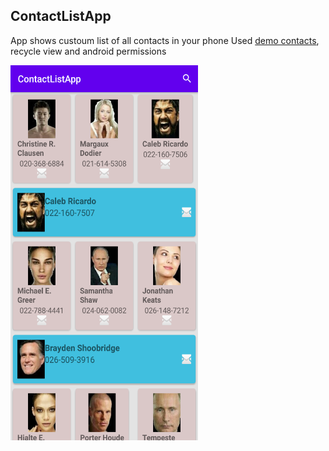 ## ContactListApp 
App shows custoum list of all contacts in your phone
Used [demo contacts](https://github.com/tausiq/demo-contacts-for-Android), recycle view and android permissions

<img src="https://github.com/RuslanPark/ITMO-android-course/blob/master/ContactListApp/Screenshot_ContactListApp.png" width="300" height="600">
